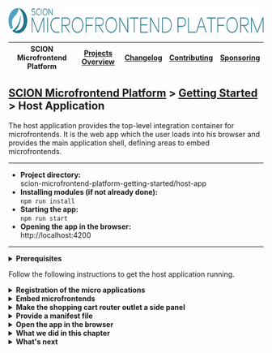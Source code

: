 <a href="/README.md"><img src="/resources/branding/scion-microfrontend-platform-banner.svg" height="50" alt="SCION Microfrontend Platform"></a>

| SCION Microfrontend Platform | [Projects Overview][menu-projects-overview] | [Changelog][menu-changelog] | [Contributing][menu-contributing] | [Sponsoring][menu-sponsoring] |  
| --- | --- | --- | --- | --- |

## [SCION Microfrontend Platform][menu-home] > [Getting Started][menu-getting-started] > Host Application

The host application provides the top-level integration container for microfrontends. It is the web app which the user loads into his browser and provides the main application shell, defining areas to embed microfrontends.

***
- **Project directory:**\
  scion-microfrontend-platform-getting-started/host-app
- **Installing modules (if not already done):**\
  `npm run install`
- **Starting the app:**\
  `npm run start`
- **Opening the app in the browser:**\
  http://localhost:4200
***


<details>
   <summary><strong>Prerequisites</strong></summary>
   <br>
   
If you checked out the `skeleton` branch of the Git repository for this guide, the directory structure should look like this. If not, please refer to [How to complete this guide][link-getting-started#installation] for step-by-step instructions.

```
   scion-microfrontend-platform-getting-started
   ├── host-app
   │   ├── src
   │   │   ├── index.html // HTML template
   │   │   ├── host-controller.ts // TypeScript file
   │   │   └── styles.scss // Sass stylesheet
   │   ├── package.json
   │   └── tsconfig.json
```
</details>

 
Follow the following instructions to get the host application running.

<details>
   <summary><strong>Registration of the micro applications</strong></summary>
   <br>

In this section, we will register the `host`, `products` and `shopping cart` as micro applications and start the platform host. Registered micro applications can interact with the platform and other micro applications.
   
1. Open the TypeScript file `host-controller.ts`.
1. Configure the micro applications by adding the following content before the constructor:
   ```ts
   import { MicroApplicationConfig } from '@scion/microfrontend-platform';

   private platformConfig: MicroApplicationConfig[] = [
     {symbolicName: 'host-app', manifestUrl: '/manifest.json'},
     {symbolicName: 'products-app', manifestUrl: 'http://localhost:4201/manifest.json'},
     {symbolicName: 'shopping-cart-app', manifestUrl: 'http://localhost:4202/manifest.json'},
   ];
   ```  
   For each micro application, we provide an application config with the application's symbolic name and the URL to its manifest. Symbolic names must be unique and are used by the micro applications to connect to the platform host. The manifest is a JSON file that contains information about a micro application.
1. Next, start the platform and register the micro applications by adding the following content to the `init` method, as follows:
   ```ts
        import { MicrofrontendPlatform } from '@scion/microfrontend-platform';   
   
        public async init(): Promise<void> {
   [+]    await MicrofrontendPlatform.startHost(this.platformConfig, {symbolicName: 'host-app'});
        }   
   ```
   > Lines to be added are preceded by the [+] mark.
   
   The second argument is the symbolic name of the micro application starting the platform host. It is optional. If specified, we can interact with the platform and other micro applications, e.g., publish messages or navigate in router outlets.
</details>

<details>
   <summary><strong>Embed microfrontends</strong></summary>
   <br>

In this section, we will embed the `products` and `shopping cart` microfrontends.
   
1. Open the HTML template `index.html`.
1. Add a button to the HTML template to show the shopping cart, as follows:
   ```html
   <nav>
     <button class="shopping-cart">Shopping Cart</button>
   </nav>
   ```
1. Add two router outlets to the HTML template, as follows:
   ```html
   <sci-router-outlet></sci-router-outlet>
   <sci-router-outlet name="SHOPPING-CART"></sci-router-outlet>
   ```
   In the first router outlet, we will show the `products` microfrontend. It has no name, so it defaults to the primary router outlet. In the second router outlet, we will show the `shopping cart` microfrontend.
   
   > A router outlet is a placeholder that the platform dynamically fills based on the current router state. Using the router, you can instruct an outlet to embed a microfrontend. By giving an outlet a name, you can reference it as the routing target. If not naming an outlet, its name defaults to `primary`. The concept of the router outlet is inspired by the Angular routing mechanism. For more information, refer to the [Developer Guide][link-developer-guide#routing].
1. Open the TypeScript file `host-controller.ts`.
1. Now, we want to route the primary router outlet to display the `products` microfrontend, as follows:

   ```ts
        import { Beans, OutletRouter } from '@scion/microfrontend-platform';   
   
        public async init(): Promise<void> {
          // Start the platform
          await MicrofrontendPlatform.startHost(this.platformConfig, {symbolicName: 'host-app'});
 
   [+]    // Display the `products` microfrontend in the primary router outlet
   [+]    Beans.get(OutletRouter).navigate('http://localhost:4201/products.html');
        }
   ```
   > Lines to be added are preceded by the [+] mark.

   The `OutletRouter` allows us to route the content of a `<sci-router-outlet>`. Since we do not specify a target outlet, navigation refers to the primary router outlet. We get the router via the platform's bean manager.
1. Next, we want to display the `shopping cart` microfrontend when the user clicks the shopping cart button.

   In the constructor, add a click listener to the shopping cart button and invoke the method `onToggleShoppingCart`, as follows:
   ```ts
   import { MessageClient } from '@scion/microfrontend-platform';
   
   constructor() {
     document.querySelector('button.shopping-cart').addEventListener('click', () => this.onToggleShoppingCart());
   }
   
   private onToggleShoppingCart(): void {
     // Publish message to toggle the shopping cart panel when the user clicks the shopping cart button
     Beans.get(MessageClient).publish('shopping-cart/toggle-side-panel');
   }
   ```
   
   Unlike to embedding the `products` microfrontend, we publish a message to show the `shopping cart` microfrontend. As of now, nothing would happen when the user clicks on that button, because we did not register a message listener yet. It is important to understand that the platform transports that message to all micro applications. Later, when implementing the `shopping cart` micro application, we will subscribe to such messages and navigate accordingly. Of course, we could also use the `OutletRouter` directly. For illustrative purposes, however, we use an alternative approach, which further has the advantage that we do not have to know the URL of the microfrontend to embed it. Instead, we let the providing micro application perform the routing, keeping the microfrontend URL an implementation detail of the micro application that provides the microfrontend.
   
   > Note: It would be even better to use the Intention API for showing a microfrontend, which, however, would go beyond the scope of this Getting Started Guide. For more information, refer to the [Developer Guide][link-developer-guide#routing-in-the-activator].
1. Work around Parcel transpilation issue preventing web components from working.

   Include the following adapter as the first import into `host-controller.ts` to make web component work with `ES5` transpiled code.

   ```ts
   import '@webcomponents/webcomponentsjs/custom-elements-es5-adapter.js';
   ```

   **Why do we need this adapter:**\
   Unfortunately, with Parcel, we could not get differential loading to work for modules contained in `node_modules`. It turned out that whatever configuration we use, Parcel always uses the `ES5` representation of libraries contained in `node_modules`, i.e., the bundle to which the `module` entry-point of the library's `package.json` points. But, as per the `package.json` specification, the `module` entry-point always points to an `ES5` compatible bundle. Instead, Parcel should use the `fesm2015` entry point if transpiling to `ES2015`

   **What is the problem with code transpiled to `ES5:`**\
   Code transpiled to `ES5` uses functions to represent `ES2015 classes`. This, however, results in a runtime error because the browser expects a web component to be an `ES2015` class, and not a function. To still use the browser's native web component support, we must include `custom-elements-es5-adapter.js`. This adapter converts `ES5`-style classes back to native `ES2015` classes.

</details>

<details>
   <summary><strong>Make the shopping cart router outlet a side panel</strong></summary>
   <br>
   
We want the shopping cart outlet to behave like a side panel that the user can expand or collapse by clicking on the shopping cart button.

Therefore, open the stylesheet file `styles.scss` and add the following style:
   
```scss
sci-router-outlet[name="SHOPPING-CART"].sci-empty {
  display: none;
}
```
</details>

<details>
   <summary><strong>Provide a manifest file</strong></summary>
   <br>
   
In this step, we finally provide the manifest JSON file that we referenced in the first step. If not providing a manifest file, we could not connect to the platform.

Create the file `manifest.json` in the `src` folder, as follows:
```json
{
  "name": "Host App"
}
```

The manifest must declare at least the human-readable name of the application. The name has no meaning to the platform, but is used, for example, by the DevTools to list the micro applications.

To learn more about the manifest, refer to the [Developer Guide][link-developer-guide#manifest].

> This step requires to serve the application anew. 

</details>

<details>
   <summary><strong>Open the app in the browser</strong></summary>
   <br>

We did it! Run `npm run start` to serve the applications.

If you open the page http://localhost:4200, you will not see much yet. That's because we first have to implement the micro applications for `products` and `shopping cart`. If you open the console panel of your browser, you will see that the platform tries to load the manifests for the `products` and `shopping cart` micro applications, which leads to an error because not yet available.
 
You may wonder why you can see the `products` microfrontend. To embed a microfrontend, you do not need to register it as a micro application. You only need to register an app as a micro application if the app wants to interact with the platform.
</details>

<details>
   <summary><strong>What we did in this chapter</strong></summary>
   <br>

We have added two router outlets to the HTML template of the host application for embedding the `products` and `shopping cart` microfrontends. We are loading the `products` microfrontend using the platform router. For the `shopping cart` microfrontend, we chose an alternative approach. Instead of routing ourselves, we delegate the routing to the `shopping cart` application by publishing a message.

<details>
   <summary>The <code>index.html</code> looks as following:</summary>

```html
<!DOCTYPE html>
<html lang="en">
  <head>
    <title>Webshop</title>
    <link rel="stylesheet" type="text/css" href="styles.scss">
    <script defer src="./host-controller.ts"></script>
  </head>
  <body>
    <nav>
      <button class="shopping-cart">Shopping Cart</button>
    </nav>
    <sci-router-outlet></sci-router-outlet>
    <sci-router-outlet name="SHOPPING-CART"></sci-router-outlet>
  </body>
</html>
```
</details>


<details>
   <summary>The <code>host-controller.ts</code> looks as following:</summary>

```ts
import '@webcomponents/webcomponentsjs/custom-elements-es5-adapter.js';
import { Beans, MessageClient, MicroApplicationConfig, MicrofrontendPlatform, OutletRouter } from '@scion/microfrontend-platform';

class HostController {

  private platformConfig: MicroApplicationConfig[] = [
    {symbolicName: 'host-app', manifestUrl: '/manifest.json'},
    {symbolicName: 'products-app', manifestUrl: 'http://localhost:4201/manifest.json'},
    {symbolicName: 'shopping-cart-app', manifestUrl: 'http://localhost:4202/manifest.json'},
  ];

  constructor() {
    document.querySelector('button.shopping-cart').addEventListener('click', () => this.onToggleShoppingCart());
  }

  public async init(): Promise<void> {
    // Start the platform
    await MicrofrontendPlatform.startHost(this.platformConfig, {symbolicName: 'host-app'});

    // Display the products microfrontend in the primary router outlet
    Beans.get(OutletRouter).navigate('http://localhost:4201/products.html');
  }

  private onToggleShoppingCart(): void {
    // Publish message to toggle the shopping cart panel when the user clicks the shopping cart button
    Beans.get(MessageClient).publish('shopping-cart/toggle-side-panel');
  }
}

new HostController().init();
```
</details>

<details>
   <summary>The <code>manifest.json</code> looks as following:</summary>

```json
{
  "name": "Host App"
}

```
</details>

</details>

<details>
   <summary><strong>What's next</strong></summary>
   <br>

   Next, we will develop the `products` micro application so that the user can view the products of our webshop. Click [here][link-getting-started:products-app] to continue. 
</details>

[menu-home]: /README.md
[menu-projects-overview]: /docs/site/projects-overview.md
[menu-changelog]: /docs/site/changelog/changelog.md
[menu-contributing]: /CONTRIBUTING.md
[menu-sponsoring]: /docs/site/sponsoring.md

[menu-getting-started]: /docs/site/getting-started/getting-started.md
[link-getting-started#installation]: /docs/site/getting-started/getting-started.md#how-to-complete-this-guide
[link-developer-guide#routing-in-the-activator]: https://scion-microfrontend-platform-developer-guide.now.sh/#chapter:activator:routing-in-the-activator
[link-developer-guide#routing]: https://scion-microfrontend-platform-developer-guide.now.sh/#chapter:embedding-microfrontends
[link-developer-guide#manifest]: https://scion-microfrontend-platform-developer-guide.now.sh/#chapter:intention-api:manifest
[link-getting-started:products-app]: /docs/site/getting-started/getting-started-products-app.md

